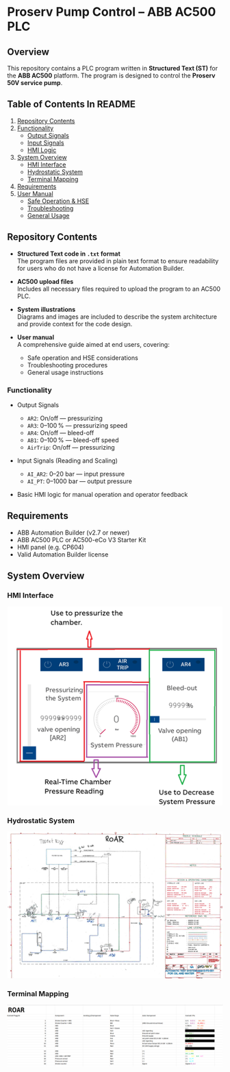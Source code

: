 
# Proserv Pump Control – ABB AC500 PLC

## Overview

This repository contains a PLC program written in **Structured Text (ST)** for the **ABB AC500** platform. The program is designed to control the **Proserv 50V service pump**.

##  Table of Contents In README

1. [Repository Contents](#repository-contents)  
2. [Functionality](#functionality)  
   - [Output Signals](#output-signals)  
   - [Input Signals](#input-signals)  
   - [HMI Logic](#hmi-logic)  
3. [System Overview](#system-overview)  
   - [HMI Interface](#hmi-interface)  
   - [Hydrostatic System](#hydrostatic-system)  
   - [Terminal Mapping](#terminal-mapping)  
4. [Requirements](#requirements)  
5. [User Manual](#user-manual)  
   - [Safe Operation & HSE](#safe-operation--hse)  
   - [Troubleshooting](#troubleshooting)  
   - [General Usage](#general-usage)


## Repository Contents

- **Structured Text code in `.txt` format**  
  The program files are provided in plain text format to ensure readability for users who do not have a license for Automation Builder.

- **AC500 upload files**  
  Includes all necessary files required to upload the program to an AC500 PLC.

- **System illustrations**  
  Diagrams and images are included to describe the system architecture and provide context for the code design.

- **User manual**  
  A comprehensive guide aimed at end users, covering:
  - Safe operation and HSE considerations  
  - Troubleshooting procedures  
  - General usage instructions  

### Functionality
- Output Signals
  - `AR2`: On/off — pressurizing  
  - `AR3`: 0–100 % — pressurizing speed  
  - `AR4`: On/off — bleed-off  
  - `AB1`: 0–100 % — bleed-off speed  
  - `AirTrip`: On/off — pressurizing  
- Input Signals (Reading and Scaling)
  - `AI_AR2`: 0–20 bar — input pressure  
  - `AI_PT`: 0–1000 bar — output pressure 

- Basic HMI logic for manual operation and operator feedback

## Requirements
- ABB Automation Builder (v2.7 or newer)
- ABB AC500 PLC or AC500-eCo V3 Starter Kit
- HMI panel (e.g. CP604)
- Valid Automation Builder license

## System Overview
### HMI Interface
![HMIm](images/HMI%20Interface.png)

### Hydrostatic System
![Hydrostatic System](images/Hydraulic-Mechanical%20Overview.png)

### Terminal Mapping
![Terminal Mapping](images/Input%20channels%20and%20terminal%20numbers.png)


